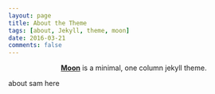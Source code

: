 ```yaml
---
layout: page
title: About the Theme
tags: [about, Jekyll, theme, moon]
date: 2016-03-21
comments: false
---
```

    
<center><a href="https://samjfalk.github.io/"><b>Moon</b></a> is a minimal, one column jekyll theme.</center>

about sam here
